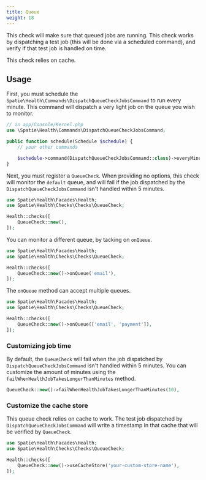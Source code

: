 ```yaml
---
title: Queue
weight: 18
---
```


This check will make sure that queued jobs are running. This check works by dispatching a test job (this will be done via a scheduled command), and verify if that test job is handled on time.

This check relies on cache.

## Usage

First, you must schedule the `Spatie\Health\Commands\DispatchQueueCheckJobsCommand` to run every minute. This command will dispatch a very light job on the queue you wish to monitor.

```php
// in app/Console/Kernel.php
use \Spatie\Health\Commands\DispatchQueueCheckJobsCommand;

public function schedule(Schedule $schedule) {
    // your other commands

    $schedule->command(DispatchQueueCheckJobsCommand::class)->everyMinute();
}
```

Next, you must register a `QueueCheck`. When providing no options, this check will monitor the `default` queue, and will fail if the job dispatched by the `DispatchQueueCheckJobsCommand` isn't handled within 5 minutes.

```php
use Spatie\Health\Facades\Health;
use Spatie\Health\Checks\Checks\QueueCheck;

Health::checks([
    QueueCheck::new(),
]);
```

You can monitor a different queue, by tacking on `onQueue`.

```php
use Spatie\Health\Facades\Health;
use Spatie\Health\Checks\Checks\QueueCheck;

Health::checks([
    QueueCheck::new()->onQueue('email'),
]);
```

The `onQueue` method can accept multiple queues.

```php
use Spatie\Health\Facades\Health;
use Spatie\Health\Checks\Checks\QueueCheck;

Health::checks([
    QueueCheck::new()->onQueue(['email', 'payment']),
]);
```

### Customizing job time

By default, the `QueueCheck` will fail when the job dispatched by `DispatchQueueCheckJobsCommand` isn't handled within 5 minutes. You can customize the amount of minutes using the `failWhenHealthJobTakesLongerThanMinutes` method.

```php
QueueCheck::new()->failWhenHealthJobTakesLongerThanMinutes(10),
```

### Customize the cache store

This queue check relies on cache to work. The test job dispatched by `DispatchQueueCheckJobsCommand` will write a timestamp in that cache that will be verified by `QueueCheck`.

```php
use Spatie\Health\Facades\Health;
use Spatie\Health\Checks\Checks\QueueCheck;

Health::checks([
    QueueCheck::new()->useCacheStore('your-custom-store-name'),
]);
```



